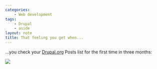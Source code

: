 ```yaml
---
categories:
    - Web development
tags:
    - Drupal
    - aside
layout: note
title: That feeling you get when...
---
```


<!--more-->

...you check your [Drupal.org][1] Posts list for the first time in three months:

![][2]

[1]: https://www.drupal.org
[2]: https://user-images.githubusercontent.com/243532/47865734-f9dde000-ddca-11e8-91f6-1b1acdfa84bf.png
